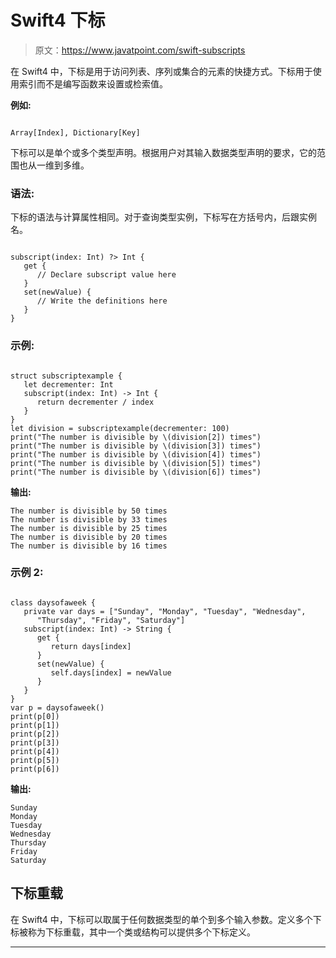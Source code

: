 # Swift4 下标

> 原文：<https://www.javatpoint.com/swift-subscripts>

在 Swift4 中，下标是用于访问列表、序列或集合的元素的快捷方式。下标用于使用索引而不是编写函数来设置或检索值。

**例如:**

```

Array[Index], Dictionary[Key] 

```

下标可以是单个或多个类型声明。根据用户对其输入数据类型声明的要求，它的范围也从一维到多维。

### 语法:

下标的语法与计算属性相同。对于查询类型实例，下标写在方括号内，后跟实例名。

```

subscript(index: Int) ?> Int {
   get {
      // Declare subscript value here
   }
   set(newValue) {
      // Write the definitions here
   }
}

```

### 示例:

```

struct subscriptexample {
   let decrementer: Int
   subscript(index: Int) -> Int {
      return decrementer / index
   }
}
let division = subscriptexample(decrementer: 100)
print("The number is divisible by \(division[2]) times")
print("The number is divisible by \(division[3]) times")
print("The number is divisible by \(division[4]) times")
print("The number is divisible by \(division[5]) times")
print("The number is divisible by \(division[6]) times") 

```

**输出:**

```
The number is divisible by 50 times
The number is divisible by 33 times
The number is divisible by 25 times
The number is divisible by 20 times
The number is divisible by 16 times

```

### 示例 2:

```

class daysofaweek {
   private var days = ["Sunday", "Monday", "Tuesday", "Wednesday",
      "Thursday", "Friday", "Saturday"]
   subscript(index: Int) -> String {
      get {
         return days[index]
      }
      set(newValue) {
         self.days[index] = newValue
      }
   }
}
var p = daysofaweek()
print(p[0])
print(p[1])
print(p[2])
print(p[3])
print(p[4])
print(p[5])
print(p[6])

```

**输出:**

```
Sunday
Monday
Tuesday
Wednesday
Thursday
Friday
Saturday

```

## 下标重载

在 Swift4 中，下标可以取属于任何数据类型的单个到多个输入参数。定义多个下标被称为下标重载，其中一个类或结构可以提供多个下标定义。

* * *